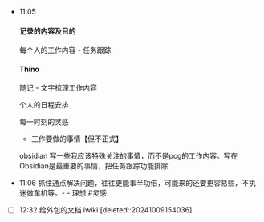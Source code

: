 
- 11:05 
	#### 记录的内容及目的
	每个人的工作内容 - 任务跟踪
	
	
	
	
	
	#### Thino
	随记  -  文字梳理工作内容
	
	个人的日程安排
	
	每一时刻的灵感
	 - 工作要做的事情【但不正式】
	
	
	
	obsidian 写一些我应该特殊关注的事情，而不是pcg的工作内容。写在Obsidian是最重要的事情，把任务跟踪功能排除 
- 11:06 抓住通点解决问题，往往更能事半功倍，可能来的还要更容易些，不执迷做车机等。- - 理想 #灵感 
- [ ] 12:32 给外包的文档 iwiki 
	[deleted::20241009154036]